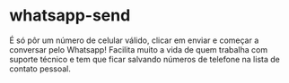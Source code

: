 # whatsapp-send
É só pôr um número de celular válido, clicar em enviar e começar a conversar pelo Whatsapp! Facilita muito a vida de quem trabalha com suporte técnico e tem que ficar salvando números de telefone na lista de contato pessoal. 
